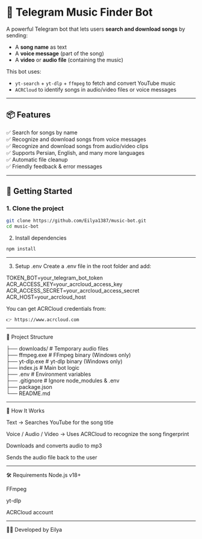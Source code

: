 # 🎵 Telegram Music Finder Bot

A powerful Telegram bot that lets users **search and download songs** by sending:
- A **song name** as text
- A **voice message** (part of the song)
- A **video** or **audio file** (containing the music)

This bot uses:
- `yt-search` + `yt-dlp` + `ffmpeg` to fetch and convert YouTube music
- `ACRCloud` to identify songs in audio/video files or voice messages

---

## 📦 Features

✅ Search for songs by name  
✅ Recognize and download songs from voice messages  
✅ Recognize and download songs from audio/video clips  
✅ Supports Persian, English, and many more languages  
✅ Automatic file cleanup  
✅ Friendly feedback & error messages

---

## 🚀 Getting Started

### 1. Clone the project

```bash
git clone https://github.com/Eilya1387/music-bot.git
cd music-bot
```
2. Install dependencies
```bash
npm install
```
---

3. Setup .env
Create a .env file in the root folder and add:

TOKEN_BOT=your_telegram_bot_token
ACR_ACCESS_KEY=your_acrcloud_access_key
ACR_ACCESS_SECRET=your_acrcloud_access_secret
ACR_HOST=your_acrcloud_host

You can get ACRCloud credentials from:
```bash
👉 https://www.acrcloud.com
```
---

📁 Project Structure

├── downloads/         # Temporary audio files <br/>
├── ffmpeg.exe         # FFmpeg binary (Windows only) <br/>
├── yt-dlp.exe         # yt-dlp binary (Windows only) <br/>
├── index.js           # Main bot logic <br/>
├── .env               # Environment variables  <br/>
├── .gitignore         # Ignore node_modules & .env <br/>
├── package.json <br/>
└── README.md <br/>

---

🧠 How It Works

Text → Searches YouTube for the song title

Voice / Audio / Video → Uses ACRCloud to recognize the song fingerprint

Downloads and converts audio to mp3

Sends the audio file back to the user

---

🛠 Requirements
Node.js v18+

FFmpeg

yt-dlp

ACRCloud account

---
👨‍💻 Developed by Eilya


